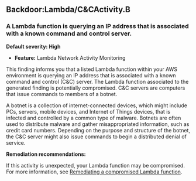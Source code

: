 Backdoor:Lambda/C&CActivity.B
-----------------------------


### A Lambda function is querying an IP address that is associated with a known command and control server.


**Default severity: High**


 * **Feature:** Lambda Network Activity Monitoring

This finding informs you that a listed Lambda function within your AWS environment is querying an IP address that is associated with a known command and control (C&C) server. The Lambda function associated to the generated finding is potentially compromised. C&C servers are computers that issue commands to members of a botnet. 


A botnet is a collection of internet-connected devices, which might include PCs, servers, mobile devices, and Internet of Things devices, that is infected and controlled by a common type of malware. Botnets are often used to distribute malware and gather misappropriated information, such as credit card numbers. Depending on the purpose and structure of the botnet, the C&C server might also issue commands to begin a distributed denial of service.


**Remediation recommendations:**


If this activity is unexpected, your Lambda function may be compromised. For more information, see [Remediating a compromised Lambda function](https://docs.aws.amazon.com/guardduty/latest/ug/remediate-lambda-protection-finding-types.html).

